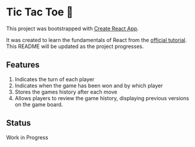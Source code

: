 # Tic Tac Toe 🧩

This project was bootstrapped with [Create React App](https://github.com/facebook/create-react-app).

It was created to learn the fundamentals of React from the [official tutorial](https://reactjs.org/tutorial/tutorial.html). This README will be updated as the project progresses.

## Features

1. Indicates the turn of each player
2. Indicates when the game has been won and by which player
3. Stores the games history after each move
4. Allows players to review the game history, displaying previous versions on the game board.

## Status

Work in Progress
